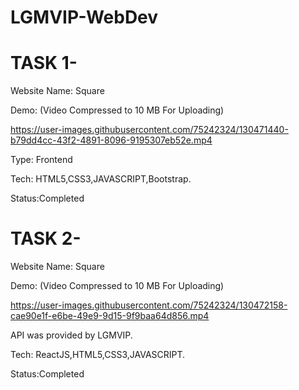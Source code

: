 # LGMVIP-WebDev
# TASK 1-

Website Name: Square

Demo: (Video Compressed to 10 MB For Uploading)

https://user-images.githubusercontent.com/75242324/130471440-b79dd4cc-43f2-4891-8096-9195307eb52e.mp4



Type: Frontend

Tech: HTML5,CSS3,JAVASCRIPT,Bootstrap.

Status:Completed


# TASK 2-

Website Name: Square

Demo: (Video Compressed to 10 MB For Uploading)


https://user-images.githubusercontent.com/75242324/130472158-cae90e1f-e6be-49e9-9d15-9f9baa64d856.mp4



API was provided by LGMVIP.

Tech: ReactJS,HTML5,CSS3,JAVASCRIPT.

Status:Completed
